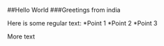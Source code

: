 ##Hello World
###Greetings from india

Here is some regular text:
*Point 1
*Point 2
*Point 3

More text